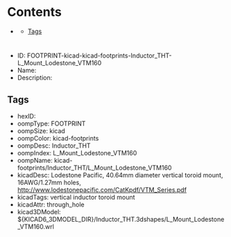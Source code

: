 



Contents
========

* [](#)
	* [Tags](#tags)

# 

- ID: FOOTPRINT-kicad-kicad-footprints-Inductor_THT-L_Mount_Lodestone_VTM160
- Name: 
- Description: 

## Tags

- hexID: 
- oompType: FOOTPRINT
- oompSize: kicad
- oompColor: kicad-footprints
- oompDesc: Inductor_THT
- oompIndex: L_Mount_Lodestone_VTM160
- oompName: kicad-footprints/Inductor_THT/L_Mount_Lodestone_VTM160
- kicadDesc: Lodestone Pacific, 40.64mm diameter vertical toroid mount, 16AWG/1.27mm holes, http://www.lodestonepacific.com/CatKpdf/VTM_Series.pdf
- kicadTags: vertical inductor toroid mount
- kicadAttr: through_hole
- kicad3DModel: ${KICAD6_3DMODEL_DIR}/Inductor_THT.3dshapes/L_Mount_Lodestone_VTM160.wrl
